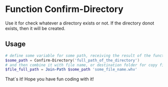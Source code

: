 # Function Confirm-Directory

Use it for check whatever a directory exists or not. If the directory donot exists, then it will be created.

## Usage

```powershell
# define some variable for some path, receiving the result of the function:
$some_path = Confirm-Directory('full_path_of_the_directory')
# and then combine it with file name, or destination folder for copy files, or anything you need to do with a directory path
$file_full_path = Join-Path $some_path 'some_file_name.whv'
```

That´s it! Hope you have fun coding with it!

